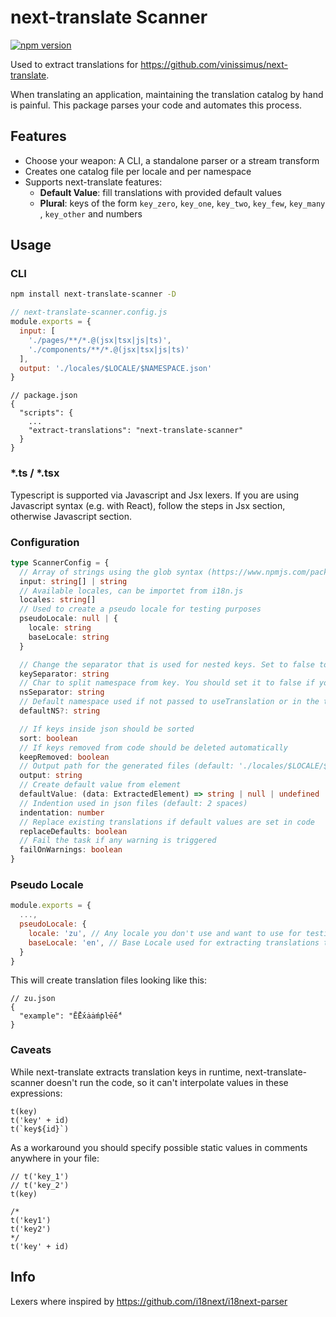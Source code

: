 # next-translate Scanner

[![npm version](https://img.shields.io/npm/v/next-translate-scanner)](https://www.npmjs.com/package/next-translate-scanner)

Used to extract translations for https://github.com/vinissimus/next-translate.

When translating an application, maintaining the translation catalog by hand is painful. 
This package parses your code and automates this process.

## Features

- Choose your weapon: A CLI, a standalone parser or a stream transform
- Creates one catalog file per locale and per namespace
- Supports next-translate features:
    - **Default Value**: fill translations with provided default values
    - **Plural**: keys of the form `key_zero`, `key_one`, `key_two`, `key_few`, `key_many` , `key_other` and numbers

## Usage

### CLI

```bash
npm install next-translate-scanner -D
```

```js
// next-translate-scanner.config.js
module.exports = {
  input: [
    './pages/**/*.@(jsx|tsx|js|ts)', 
    './components/**/*.@(jsx|tsx|js|ts)'
  ],
  output: './locales/$LOCALE/$NAMESPACE.json'
}

```

```
// package.json
{
  "scripts": {
    ...
    "extract-translations": "next-translate-scanner"
  }
}
```

### *.ts / *.tsx

Typescript is supported via Javascript and Jsx lexers. If you are using Javascript syntax (e.g. with React), follow the steps in Jsx section, otherwise Javascript section.

### Configuration

```ts
type ScannerConfig = {
  // Array of strings using the glob syntax (https://www.npmjs.com/package/glob)
  input: string[] | string
  // Available locales, can be importet from i18n.js
  locales: string[]
  // Used to create a pseudo locale for testing purposes
  pseudoLocale: null | {
    locale: string
    baseLocale: string
  }

  // Change the separator that is used for nested keys. Set to false to disable keys nesting in JSON translation files. Can be useful if you want to use natural text as keys.
  keySeparator: string
  // Char to split namespace from key. You should set it to false if you want to use natural text as keys.
  nsSeparator: string
  // Default namespace used if not passed to useTranslation or in the translation key.
  defaultNS?: string

  // If keys inside json should be sorted
  sort: boolean
  // If keys removed from code should be deleted automatically
  keepRemoved: boolean
  // Output path for the generated files (default: './locales/$LOCALE/$NAMESPACE.json')
  output: string
  // Create default value from element
  defaultValue: (data: ExtractedElement) => string | null | undefined
  // Indention used in json files (default: 2 spaces)
  indentation: number
  // Replace existing translations if default values are set in code
  replaceDefaults: boolean
  // Fail the task if any warning is triggered
  failOnWarnings: boolean
}
```

### Pseudo Locale

```js
module.exports = {
  ...,
  pseudoLocale: {
    locale: 'zu', // Any locale you don't use and want to use for testing the pseudo locale
    baseLocale: 'en', // Base Locale used for extracting translations to create pseudo locale
  }
}
```

This will create translation files looking like this:

```
// zu.json
{
  "example": "ḖḖẋȧȧḿƥŀḗḗ"
}
```

### Caveats

While next-translate extracts translation keys in runtime, next-translate-scanner doesn't run the code, so it can't interpolate values in these expressions:

```
t(key)
t('key' + id)
t(`key${id}`)
```

As a workaround you should specify possible static values in comments anywhere in your file:

```
// t('key_1')
// t('key_2')
t(key)

/*
t('key1')
t('key2')
*/
t('key' + id)
```

## Info

Lexers where inspired by https://github.com/i18next/i18next-parser
